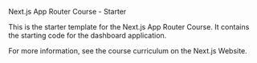 Next.js App Router Course - Starter

This is the starter template for the Next.js App Router Course. It contains the starting code for the dashboard application.

For more information, see the course curriculum on the Next.js Website.
